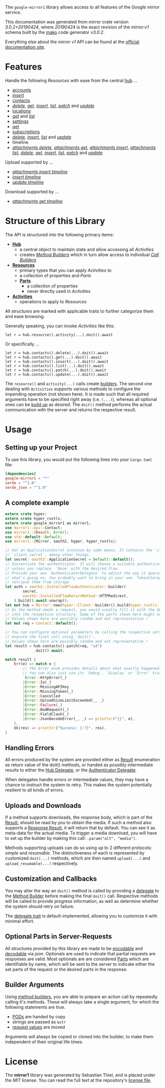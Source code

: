 <!---
DO NOT EDIT !
This file was generated automatically from 'src/mako/api/README.md.mako'
DO NOT EDIT !
-->
The `google-mirror1` library allows access to all features of the *Google mirror* service.

This documentation was generated from *mirror* crate version *3.0.2+20190424*, where *20190424* is the exact revision of the *mirror:v1* schema built by the [mako](http://www.makotemplates.org/) code generator *v3.0.2*.

Everything else about the *mirror* *v1* API can be found at the
[official documentation site](https://developers.google.com/glass).
# Features

Handle the following *Resources* with ease from the central [hub](https://docs.rs/google-mirror1/3.0.2+20190424/google_mirror1/Mirror) ... 

* [accounts](https://docs.rs/google-mirror1/3.0.2+20190424/google_mirror1/api::Account)
 * [*insert*](https://docs.rs/google-mirror1/3.0.2+20190424/google_mirror1/api::AccountInsertCall)
* [contacts](https://docs.rs/google-mirror1/3.0.2+20190424/google_mirror1/api::Contact)
 * [*delete*](https://docs.rs/google-mirror1/3.0.2+20190424/google_mirror1/api::ContactDeleteCall), [*get*](https://docs.rs/google-mirror1/3.0.2+20190424/google_mirror1/api::ContactGetCall), [*insert*](https://docs.rs/google-mirror1/3.0.2+20190424/google_mirror1/api::ContactInsertCall), [*list*](https://docs.rs/google-mirror1/3.0.2+20190424/google_mirror1/api::ContactListCall), [*patch*](https://docs.rs/google-mirror1/3.0.2+20190424/google_mirror1/api::ContactPatchCall) and [*update*](https://docs.rs/google-mirror1/3.0.2+20190424/google_mirror1/api::ContactUpdateCall)
* [locations](https://docs.rs/google-mirror1/3.0.2+20190424/google_mirror1/api::Location)
 * [*get*](https://docs.rs/google-mirror1/3.0.2+20190424/google_mirror1/api::LocationGetCall) and [*list*](https://docs.rs/google-mirror1/3.0.2+20190424/google_mirror1/api::LocationListCall)
* [settings](https://docs.rs/google-mirror1/3.0.2+20190424/google_mirror1/api::Setting)
 * [*get*](https://docs.rs/google-mirror1/3.0.2+20190424/google_mirror1/api::SettingGetCall)
* [subscriptions](https://docs.rs/google-mirror1/3.0.2+20190424/google_mirror1/api::Subscription)
 * [*delete*](https://docs.rs/google-mirror1/3.0.2+20190424/google_mirror1/api::SubscriptionDeleteCall), [*insert*](https://docs.rs/google-mirror1/3.0.2+20190424/google_mirror1/api::SubscriptionInsertCall), [*list*](https://docs.rs/google-mirror1/3.0.2+20190424/google_mirror1/api::SubscriptionListCall) and [*update*](https://docs.rs/google-mirror1/3.0.2+20190424/google_mirror1/api::SubscriptionUpdateCall)
* timeline
 * [*attachments delete*](https://docs.rs/google-mirror1/3.0.2+20190424/google_mirror1/api::TimelineAttachmentDeleteCall), [*attachments get*](https://docs.rs/google-mirror1/3.0.2+20190424/google_mirror1/api::TimelineAttachmentGetCall), [*attachments insert*](https://docs.rs/google-mirror1/3.0.2+20190424/google_mirror1/api::TimelineAttachmentInsertCall), [*attachments list*](https://docs.rs/google-mirror1/3.0.2+20190424/google_mirror1/api::TimelineAttachmentListCall), [*delete*](https://docs.rs/google-mirror1/3.0.2+20190424/google_mirror1/api::TimelineDeleteCall), [*get*](https://docs.rs/google-mirror1/3.0.2+20190424/google_mirror1/api::TimelineGetCall), [*insert*](https://docs.rs/google-mirror1/3.0.2+20190424/google_mirror1/api::TimelineInsertCall), [*list*](https://docs.rs/google-mirror1/3.0.2+20190424/google_mirror1/api::TimelineListCall), [*patch*](https://docs.rs/google-mirror1/3.0.2+20190424/google_mirror1/api::TimelinePatchCall) and [*update*](https://docs.rs/google-mirror1/3.0.2+20190424/google_mirror1/api::TimelineUpdateCall)


Upload supported by ...

* [*attachments insert timeline*](https://docs.rs/google-mirror1/3.0.2+20190424/google_mirror1/api::TimelineAttachmentInsertCall)
* [*insert timeline*](https://docs.rs/google-mirror1/3.0.2+20190424/google_mirror1/api::TimelineInsertCall)
* [*update timeline*](https://docs.rs/google-mirror1/3.0.2+20190424/google_mirror1/api::TimelineUpdateCall)

Download supported by ...

* [*attachments get timeline*](https://docs.rs/google-mirror1/3.0.2+20190424/google_mirror1/api::TimelineAttachmentGetCall)



# Structure of this Library

The API is structured into the following primary items:

* **[Hub](https://docs.rs/google-mirror1/3.0.2+20190424/google_mirror1/Mirror)**
    * a central object to maintain state and allow accessing all *Activities*
    * creates [*Method Builders*](https://docs.rs/google-mirror1/3.0.2+20190424/google_mirror1/client::MethodsBuilder) which in turn
      allow access to individual [*Call Builders*](https://docs.rs/google-mirror1/3.0.2+20190424/google_mirror1/client::CallBuilder)
* **[Resources](https://docs.rs/google-mirror1/3.0.2+20190424/google_mirror1/client::Resource)**
    * primary types that you can apply *Activities* to
    * a collection of properties and *Parts*
    * **[Parts](https://docs.rs/google-mirror1/3.0.2+20190424/google_mirror1/client::Part)**
        * a collection of properties
        * never directly used in *Activities*
* **[Activities](https://docs.rs/google-mirror1/3.0.2+20190424/google_mirror1/client::CallBuilder)**
    * operations to apply to *Resources*

All *structures* are marked with applicable traits to further categorize them and ease browsing.

Generally speaking, you can invoke *Activities* like this:

```Rust,ignore
let r = hub.resource().activity(...).doit().await
```

Or specifically ...

```ignore
let r = hub.contacts().delete(...).doit().await
let r = hub.contacts().get(...).doit().await
let r = hub.contacts().insert(...).doit().await
let r = hub.contacts().list(...).doit().await
let r = hub.contacts().patch(...).doit().await
let r = hub.contacts().update(...).doit().await
```

The `resource()` and `activity(...)` calls create [builders][builder-pattern]. The second one dealing with `Activities` 
supports various methods to configure the impending operation (not shown here). It is made such that all required arguments have to be 
specified right away (i.e. `(...)`), whereas all optional ones can be [build up][builder-pattern] as desired.
The `doit()` method performs the actual communication with the server and returns the respective result.

# Usage

## Setting up your Project

To use this library, you would put the following lines into your `Cargo.toml` file:

```toml
[dependencies]
google-mirror1 = "*"
serde = "^1.0"
serde_json = "^1.0"
```

## A complete example

```Rust
extern crate hyper;
extern crate hyper_rustls;
extern crate google_mirror1 as mirror1;
use mirror1::api::Contact;
use mirror1::{Result, Error};
use std::default::Default;
use mirror1::{Mirror, oauth2, hyper, hyper_rustls};

// Get an ApplicationSecret instance by some means. It contains the `client_id` and 
// `client_secret`, among other things.
let secret: oauth2::ApplicationSecret = Default::default();
// Instantiate the authenticator. It will choose a suitable authentication flow for you, 
// unless you replace  `None` with the desired Flow.
// Provide your own `AuthenticatorDelegate` to adjust the way it operates and get feedback about 
// what's going on. You probably want to bring in your own `TokenStorage` to persist tokens and
// retrieve them from storage.
let auth = oauth2::InstalledFlowAuthenticator::builder(
        secret,
        oauth2::InstalledFlowReturnMethod::HTTPRedirect,
    ).build().await.unwrap();
let mut hub = Mirror::new(hyper::Client::builder().build(hyper_rustls::HttpsConnector::with_native_roots().https_or_http().enable_http1().enable_http2().build()), auth);
// As the method needs a request, you would usually fill it with the desired information
// into the respective structure. Some of the parts shown here might not be applicable !
// Values shown here are possibly random and not representative !
let mut req = Contact::default();

// You can configure optional parameters by calling the respective setters at will, and
// execute the final call using `doit()`.
// Values shown here are possibly random and not representative !
let result = hub.contacts().patch(req, "id")
             .doit().await;

match result {
    Err(e) => match e {
        // The Error enum provides details about what exactly happened.
        // You can also just use its `Debug`, `Display` or `Error` traits
         Error::HttpError(_)
        |Error::Io(_)
        |Error::MissingAPIKey
        |Error::MissingToken(_)
        |Error::Cancelled
        |Error::UploadSizeLimitExceeded(_, _)
        |Error::Failure(_)
        |Error::BadRequest(_)
        |Error::FieldClash(_)
        |Error::JsonDecodeError(_, _) => println!("{}", e),
    },
    Ok(res) => println!("Success: {:?}", res),
}

```
## Handling Errors

All errors produced by the system are provided either as [Result](https://docs.rs/google-mirror1/3.0.2+20190424/google_mirror1/client::Result) enumeration as return value of
the doit() methods, or handed as possibly intermediate results to either the 
[Hub Delegate](https://docs.rs/google-mirror1/3.0.2+20190424/google_mirror1/client::Delegate), or the [Authenticator Delegate](https://docs.rs/yup-oauth2/*/yup_oauth2/trait.AuthenticatorDelegate.html).

When delegates handle errors or intermediate values, they may have a chance to instruct the system to retry. This 
makes the system potentially resilient to all kinds of errors.

## Uploads and Downloads
If a method supports downloads, the response body, which is part of the [Result](https://docs.rs/google-mirror1/3.0.2+20190424/google_mirror1/client::Result), should be
read by you to obtain the media.
If such a method also supports a [Response Result](https://docs.rs/google-mirror1/3.0.2+20190424/google_mirror1/client::ResponseResult), it will return that by default.
You can see it as meta-data for the actual media. To trigger a media download, you will have to set up the builder by making
this call: `.param("alt", "media")`.

Methods supporting uploads can do so using up to 2 different protocols: 
*simple* and *resumable*. The distinctiveness of each is represented by customized 
`doit(...)` methods, which are then named `upload(...)` and `upload_resumable(...)` respectively.

## Customization and Callbacks

You may alter the way an `doit()` method is called by providing a [delegate](https://docs.rs/google-mirror1/3.0.2+20190424/google_mirror1/client::Delegate) to the 
[Method Builder](https://docs.rs/google-mirror1/3.0.2+20190424/google_mirror1/client::CallBuilder) before making the final `doit()` call. 
Respective methods will be called to provide progress information, as well as determine whether the system should 
retry on failure.

The [delegate trait](https://docs.rs/google-mirror1/3.0.2+20190424/google_mirror1/client::Delegate) is default-implemented, allowing you to customize it with minimal effort.

## Optional Parts in Server-Requests

All structures provided by this library are made to be [encodable](https://docs.rs/google-mirror1/3.0.2+20190424/google_mirror1/client::RequestValue) and 
[decodable](https://docs.rs/google-mirror1/3.0.2+20190424/google_mirror1/client::ResponseResult) via *json*. Optionals are used to indicate that partial requests are responses 
are valid.
Most optionals are are considered [Parts](https://docs.rs/google-mirror1/3.0.2+20190424/google_mirror1/client::Part) which are identifiable by name, which will be sent to 
the server to indicate either the set parts of the request or the desired parts in the response.

## Builder Arguments

Using [method builders](https://docs.rs/google-mirror1/3.0.2+20190424/google_mirror1/client::CallBuilder), you are able to prepare an action call by repeatedly calling it's methods.
These will always take a single argument, for which the following statements are true.

* [PODs][wiki-pod] are handed by copy
* strings are passed as `&str`
* [request values](https://docs.rs/google-mirror1/3.0.2+20190424/google_mirror1/client::RequestValue) are moved

Arguments will always be copied or cloned into the builder, to make them independent of their original life times.

[wiki-pod]: http://en.wikipedia.org/wiki/Plain_old_data_structure
[builder-pattern]: http://en.wikipedia.org/wiki/Builder_pattern
[google-go-api]: https://github.com/google/google-api-go-client

# License
The **mirror1** library was generated by Sebastian Thiel, and is placed 
under the *MIT* license.
You can read the full text at the repository's [license file][repo-license].

[repo-license]: https://github.com/Byron/google-apis-rsblob/main/LICENSE.md

